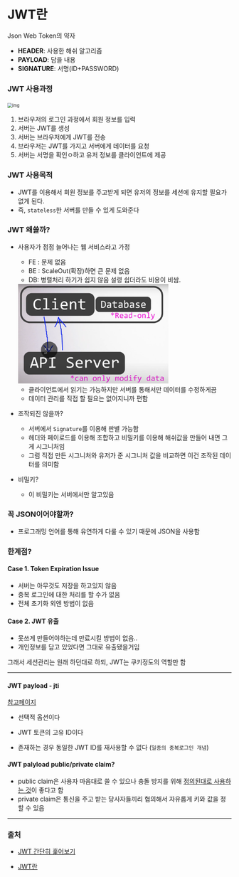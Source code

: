 # JWT란

Json Web Token의 약자

- **HEADER**: 사용한 해쉬 알고리즘
- **PAYLOAD**: 담을 내용
- **SIGNATURE**: 서명(ID+PASSWORD)

### JWT 사용과정

<img src="https://media.vlpt.us/images/geunwoobaek/post/260558d1-80dc-467f-b2af-39bd12bf7df0/image.png" alt="img" style="zoom: 67%;" />

1. 브라우저의 로그인 과정에서 회원 정보를 입력
2. 서버는 JWT를 생성
3. 서버는 브라우저에게 JWT를 전송
4. 브라우저는 JWT를 가지고 서버에게 데이터를 요청
5. 서버는 서명을 확인ㅇ하고 유저 정보를 클라이언트에 제공

### JWT 사용목적

- JWT를 이용해서 회원 정보를 주고받게 되면 유저의 정보를 세션에 유지할 필요가 없게 된다.
- 즉, `stateless`한 서버를 만들 수 있게 도와준다

### JWT 왜쓸까?

- 사용자가 점점 늘어나는 웹 서비스라고 가정

  - FE : 문제 없음
  - BE : ScaleOut(확장)하면 큰 문제 없음
  - DB: 병렬처리 하기가 쉽지 않음 설령 쉽더라도 비용이 비쌈.

  <img src="res/image-20211005191357579.png" alt="image-20211005191357579" style="zoom:33%;" />

  - 클라이언트에서 읽기는 가능하지만 서버를 통해서만 데이터를 수정하게끔
  - 데이터 관리를 직접 할 필요는 없어지니까 편함

- 조작되진 않을까?

  - 서버에서 `Signature`를 이용해 판별 가능함
  - 헤더와 페이로드를 이용해 조합하고 비밀키를 이용해 해쉬값을 만들어 내면 그게 시그니처임
  - 그럼 직접 만든 시그니처와 유저가 준 시그니처 값을 비교하면 이건 조작된 데이터를 의미함

- 비밀키?

  - 이 비밀키는 서버에서만 알고있음

### 꼭 JSON이어야할까?

- 프로그래밍 언어를 통해 유연하게 다룰 수 있기 때문에 JSON을 사용함

### 한계점?

#### Case 1. Token Expiration Issue

- 서버는 아무것도 저장을 하고있지 않음
- 중복 로그인에 대한 처리를 할 수가 없음
- 전체 초기화 외엔 방법이 없음

#### Case 2. JWT 유출

- 못쓰게 만들어야하는데 만료시킬 방법이 없음..
- 개인정보를 담고 있었다면 그대로 유출됐을거임

그래서 세션관리는 원래 하던대로 하되, JWT는 쿠키정도의 역할만 함

---

#### JWT payload - jti  

[참고페이지](https://www.ibm.com/docs/ko/was-liberty/base?topic=uocpao2as-json-web-token-jwt-oauth-client-authorization-grants)

- 선택적 옵션이다

- JWT 토큰의 고유 ID이다
- 존재하는 경우 동일한 JWT ID를 재사용할 수 없다 (`일종의 중복로그인 개념`)

#### JWT palyload public/private claim?

- public claim은 사용자 마음대로 쓸 수 있으나 충돌 방지를 위해 [정의된대로 사용하는 것](https://www.iana.org/assignments/jwt/jwt.xhtml)이 좋다고 함
- private claim은 통신을 주고 받는 당사자들끼리 협의해서 자유롭게 키와 값을 정할 수 있음

---

### 출처

- [JWT 간단히 훑어보기](https://www.youtube.com/watch?v=7abbNwuCXbg)

- [JWT란](https://velog.io/@geunwoobaek/JWT%EB%9E%80)
